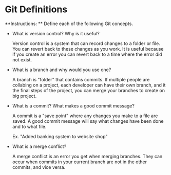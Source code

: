 # Git Definitions

**Instructions: ** Define each of the following Git concepts.

* What is version control?  Why is it useful?
   
    Version control is a system that can record changes to a folder or file. You can revert back to these changes as you work. It is useful because if you create an error you can revert back to a time where the error did not exist.
    
* What is a branch and why would you use one?
    
    A branch is "folder" that contains commits. If multiple people are collabing on a project, each developer can have their own branch, and it the final steps of the project, you can merge your branches to create on big project.
    
    
* What is a commit? What makes a good commit message?
    
    A commit is a "save point" where any changes you make to a file are saved. A good commit message will say what changes have been done and to what file.
    
    Ex. "Added banking system to website shop"

* What is a merge conflict?

    A merge conflict is an error you get when merging branches. They can occur when commits in your current branch are not in the other commits, and vice versa.